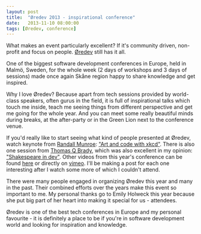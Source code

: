 ```yaml
---
layout: post
title: 	"Øredev 2013 - inspirational conference"
date: 	2013-11-10 08:00:00
tags: [Øredev, conference]
---
```

What makes an event particularly excellent? If it's community driven, non-profit and focus on people. [Øredev](http://oredev.org/) still has it all.

One of the biggest software development conferences in Europe, held in Malmö, Sweden, for the whole week (2 days of workshops and 3 days of sessions) made once again Skåne region happy to share knowledge and get inspired.

Why I love Øredev? Because apart from tech sessions provided by world-class speakers, often gurus in the field, it is full of inspirational talks which touch me inside, teach me seeing things from different perspective and get me going for the whole year. And you can meet some really beautiful minds during breaks, at the after-party or in the Green Lion next to the conference venue. 

If you'd really like to start seeing what kind of people presented at Øredev, watch keynote from [Randall Munroe](http://xkcd.com/): ["Art and code with xkcd"](http://oredev.org/2013/wed-fri-conference/art-and-code-with-xkcd). There is also one session from [Thomas Q Brady](https://twitter.com/thomasqbrady), which was also excellent in my opinion: ["Shakespeare in dev"](http://oredev.org/2013/wed-fri-conference/shakespeare-in-dev). Other videos from this year's conference can be found [here](http://oredev.org/2013/videos) or directly on [vimeo](http://vimeo.com/user4280938). I'll be making a post for each one interesting after I watch some more of which I couldn't attend.

There were many people engaged in organizing Øredev this year and many in the past. Their combined efforts over the years make this event so important to me. My personal thanks go to Emily Holweck this year because she put big part of her heart into making it special for us - attendees.

Øredev is one of the best tech conferences in Europe and my personal favourite - it is definitely a place to be if you're in software development world and looking for inspiration and knowledge. 
